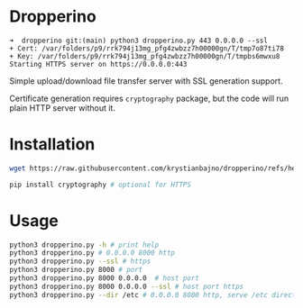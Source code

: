 # Dropperino
```
➜  dropperino git:(main) python3 dropperino.py 443 0.0.0.0 --ssl
+ Cert: /var/folders/p9/rrk794j13mg_pfg4zwbzz7h00000gn/T/tmp7o87ti78
+ Key: /var/folders/p9/rrk794j13mg_pfg4zwbzz7h00000gn/T/tmpbs6mwxu8
Starting HTTPS server on https://0.0.0.0:443
```

Simple upload/download file transfer server with SSL generation support.

Certificate generation requires `cryptography` package, but the code will run plain HTTP server without it.

# Installation
```bash
wget https://raw.githubusercontent.com/krystianbajno/dropperino/refs/heads/main/dropperino.py

pip install cryptography # optional for HTTPS
```

# Usage 
```bash
python3 dropperino.py -h # print help
python3 dropperino.py # 0.0.0.0 8000 http
python3 dropperino.py --ssl # https
python3 dropperino.py 8000 # port 
python3 dropperino.py 8000 0.0.0.0  # host port
python3 dropperino.py 8000 0.0.0.0 --ssl # host port https
python3 dropperino.py --dir /etc # 0.0.0.0 8000 http, serve /etc directory
```